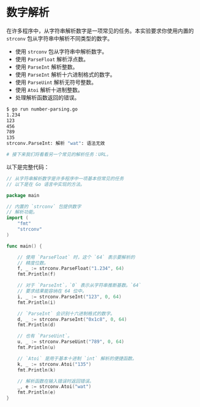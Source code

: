 # 数字解析

在许多程序中，从字符串解析数字是一项常见的任务。本实验要求你使用内置的 `strconv` 包从字符串中解析不同类型的数字。

- 使用 `strconv` 包从字符串中解析数字。
- 使用 `ParseFloat` 解析浮点数。
- 使用 `ParseInt` 解析整数。
- 使用 `ParseInt` 解析十六进制格式的数字。
- 使用 `ParseUint` 解析无符号整数。
- 使用 `Atoi` 解析十进制整数。
- 处理解析函数返回的错误。

```sh
$ go run number-parsing.go
1.234
123
456
789
135
strconv.ParseInt: 解析 "wat": 语法无效

# 接下来我们将看看另一个常见的解析任务：URL。
```

以下是完整代码：

```go
// 从字符串解析数字是许多程序中一项基本但常见的任务
// 以下是在 Go 语言中实现的方法。

package main

// 内置的 `strconv` 包提供数字
// 解析功能。
import (
	"fmt"
	"strconv"
)

func main() {

	// 使用 `ParseFloat` 时，这个 `64` 表示要解析的
	// 精度位数。
	f, _ := strconv.ParseFloat("1.234", 64)
	fmt.Println(f)

	// 对于 `ParseInt`，`0` 表示从字符串推断基数。`64`
	// 要求结果能容纳在 64 位中。
	i, _ := strconv.ParseInt("123", 0, 64)
	fmt.Println(i)

	// `ParseInt` 会识别十六进制格式的数字。
	d, _ := strconv.ParseInt("0x1c8", 0, 64)
	fmt.Println(d)

	// 也有 `ParseUint`。
	u, _ := strconv.ParseUint("789", 0, 64)
	fmt.Println(u)

	// `Atoi` 是用于基本十进制 `int` 解析的便捷函数。
	k, _ := strconv.Atoi("135")
	fmt.Println(k)

	// 解析函数在输入错误时返回错误。
	_, e := strconv.Atoi("wat")
	fmt.Println(e)
}

```
